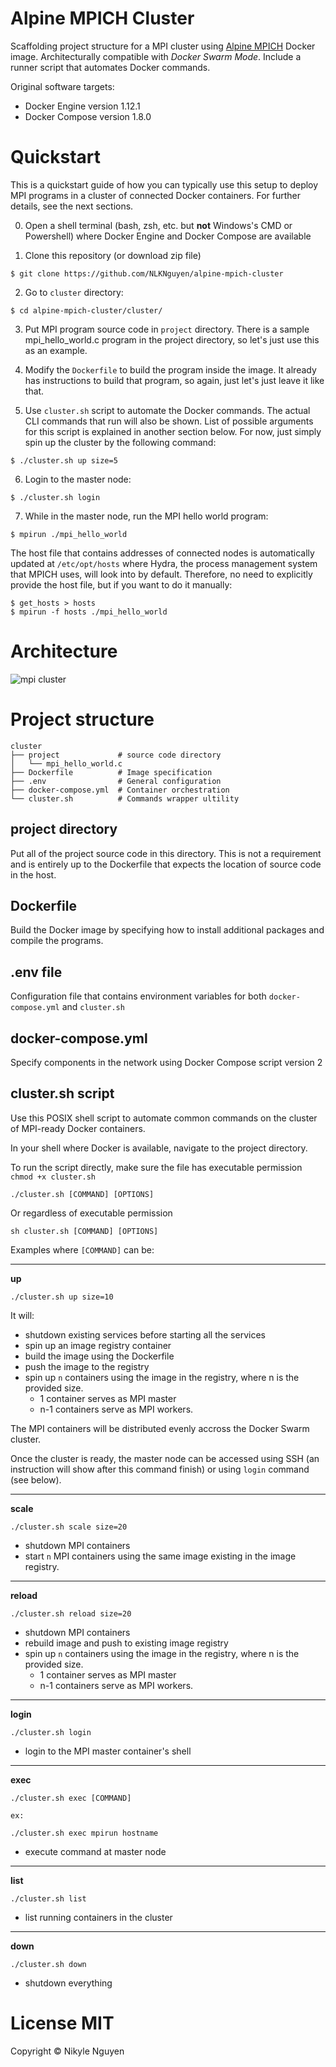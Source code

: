 Alpine MPICH Cluster
====================

Scaffolding project structure for a MPI cluster using [Alpine MPICH](https://hub.docker.com/r/nlknguyen/alpine-mpich) Docker image. Architecturally compatible with *Docker Swarm Mode*. Include a runner script that automates Docker commands.

Original software targets:
- Docker Engine version 1.12.1
- Docker Compose version 1.8.0

# Quickstart

This is a quickstart guide of how you can typically use this setup to deploy MPI programs in a cluster of connected Docker containers. For further details, see the next sections.

0. Open a shell terminal (bash, zsh, etc. but **not** Windows's CMD or Powershell) where Docker Engine and Docker Compose are available

1. Clone this repository (or download zip file) 
```
$ git clone https://github.com/NLKNguyen/alpine-mpich-cluster
```

2. Go to `cluster` directory: 
```
$ cd alpine-mpich-cluster/cluster/
```

3. Put MPI program source code in `project` directory. There is a sample mpi_hello_world.c program  in the project directory, so let's just use this as an example.

4. Modify the `Dockerfile` to build the program inside the image. It already has instructions to build that program, so again, just let's just leave it like that.

5. Use `cluster.sh` script to automate the Docker commands. The actual CLI commands that run will also be shown. List of possible arguments for this script is explained in another section below. For now, just simply spin up the cluster by the following command: 

```
$ ./cluster.sh up size=5
```

6. Login to the master node:

```
$ ./cluster.sh login
```

7. While in the master node, run the MPI hello world program:

```
$ mpirun ./mpi_hello_world
```

The host file that contains addresses of connected nodes is automatically updated at `/etc/opt/hosts` where Hydra, the process management system that MPICH uses, will look into by default. Therefore, no need to explicitly provide the host file, but if you want to do it manually:

```
$ get_hosts > hosts
$ mpirun -f hosts ./mpi_hello_world
```

# Architecture

![mpi cluster](https://cloud.githubusercontent.com/assets/4667129/19843876/c5b77c78-9ee3-11e6-8068-20e37f5e8655.png)

# Project structure
```
cluster
├── project             # source code directory
│   └── mpi_hello_world.c
├── Dockerfile          # Image specification
├── .env                # General configuration
├── docker-compose.yml  # Container orchestration 
└── cluster.sh          # Commands wrapper ultility
```

## project directory
Put all of the project source code in this directory. This is not a requirement and is entirely up to the Dockerfile that expects the location of source code in the host.  

## Dockerfile
Build the Docker image by specifying how to install additional packages and compile the programs. 

## .env file

Configuration file that contains environment variables for both `docker-compose.yml` and `cluster.sh`

## docker-compose.yml
Specify components in the network using Docker Compose script version 2

## cluster.sh script

Use this POSIX shell script to automate common commands on the cluster of MPI-ready Docker containers.

In your shell where Docker is available, navigate to the project directory.

To run the script directly, make sure the file has executable permission `chmod +x cluster.sh`
```
./cluster.sh [COMMAND] [OPTIONS]
```

Or regardless of executable permission

```
sh cluster.sh [COMMAND] [OPTIONS]
```

Examples where `[COMMAND]` can be:

----

**up**
```
./cluster.sh up size=10
```
It will:
- shutdown existing services before starting all the services
- spin up an image registry container
- build the image using the Dockerfile
- push the image to the registry
- spin up `n` containers using the image in the registry, where n is the provided size. 
    - 1 container serves as MPI master
    - n-1 containers serve as MPI workers.

The MPI containers will be distributed evenly accross the Docker Swarm cluster.

Once the cluster is ready, the master node can be accessed using SSH (an instruction will show after this command finish) or using `login` command (see below).  

----

**scale**
```
./cluster.sh scale size=20
```

- shutdown MPI containers
- start `n` MPI containers using the same image existing in the image registry.

----

**reload**
```
./cluster.sh reload size=20
```

- shutdown MPI containers
- rebuild image and push to existing image registry
- spin up `n` containers using the image in the registry, where n is the provided size. 
    - 1 container serves as MPI master
    - n-1 containers serve as MPI workers.

----

**login**
```
./cluster.sh login
```

- login to the MPI master container's shell

----

**exec**
```
./cluster.sh exec [COMMAND]

ex:

./cluster.sh exec mpirun hostname
```

- execute command at master node

----

**list**
```
./cluster.sh list
```

- list running containers in the cluster

----

**down**
```
./cluster.sh down
```

- shutdown everything


# License MIT
Copyright © Nikyle Nguyen
